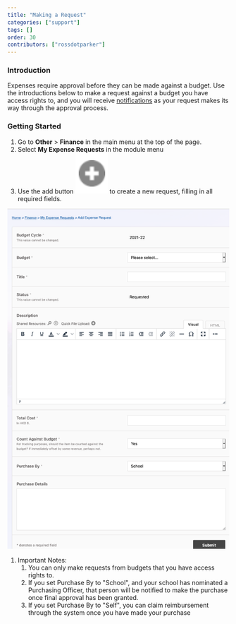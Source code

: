 ```yaml
---
title: "Making a Request"
categories: ["support"]
tags: []
order: 30
contributors: ["rossdotparker"]
---
```


### Introduction

Expenses require approval before they can be made against a budget. Use the introductions below to make a request against a budget you have access rights to, and you will receive [notifications](modules/general/notifications.md) as your request makes its way through the approval process.

### Getting Started

1.  Go to **Other** > **Finance** in the main menu at the top of the page.
2.  Select **My Expense Requests** in the module menu
3.  Use the add button ![page_new](/img/teachers/add-button.png?classes=inline) to create a new request, filling in all required fields.

![Add Expense Request](<../../../../img/teachers/making-a-request.png>)

1.  Important Notes:
    1.  You can only make requests from budgets that you have access rights to.
    2.  If you set Purchase By to "School", and your school has nominated a Purchasing Officer, that person will be notified to make the purchase once final approval has been granted.
    3.  If you set Purchase By to "Self", you can claim reimbursement through the system once you have made your purchase
